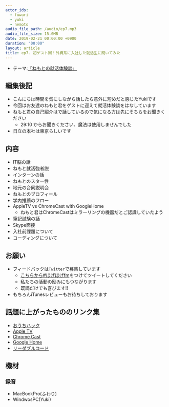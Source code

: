 ```yaml
---
actor_ids:
  - fuwari
  - yuki
  - nemoto
audio_file_path: /audio/ep7.mp3
audio_file_size: 15.0MB
date: 2019-02-21 00:00:00 +0900
duration: "00:00"
layout: article
title: ep7. 初ゲスト回！外資系に入社した就活生に聞いてみた
---
```

- テーマ:[「ねもとの就活体験談」](https://www.kappa.info-engineer.jp/2019/02/28/ep7-初ゲスト回！外資系に入社した就活生に聞いて/)
 
## 編集後記
- こんにちは時間を気にしながら話したら意外に短めだと感じたYukiです
- 今回はお友達のねもと君をゲストに迎えて就活体験談をはなしています
- ねもと君の自己紹介はで話しているので気になる方は先にそちらをお聞きください
  - 29:10 からお聞きください、魔法は使用しませんでした
- 日立の本社は東京らしいです

## 内容
- IT脳の話
- ねもと就活強者説
- インターンの話
- ねもとのスター性
- 地元の合同説明会
- ねもとのプロフィール
- 学内推薦のフロー
- AppleTV vs ChromeCast with GoogleHome
  - ねもと君はChromeCastはミラーリングの機器だとご認識していたよう
- 筆記試験の話
- Skype面接
- 入社前課題について
- コーディングについて

## お願い
- フィードバックは`Twitter`で募集しています
   - [こちらから#ほげほげfm](https://twitter.com/search?f=tweets&q=%23%E3%81%BB%E3%81%92%E3%81%BB%E3%81%92fm&src=typd)をつけてツイートしてください
   - 私たちの活動の励みにもつながります
   - 既読だけでも喜びます!!
- もちろんiTunesレビューもお待ちしております


## 話題に上がったもののリンク集
- [おうちハック](https://qiita.com/tags/%E3%81%8A%E3%81%86%E3%81%A1%E3%83%8F%E3%83%83%E3%82%AF/items)
- [Apple TV](https://www.apple.com/jp/tv/)
- [Chrome Cast](https://store.google.com/jp/product/chromecast)
- [Google Home](https://store.google.com/jp/product/google_home)
- [リーダブルコード](https://amzn.to/2T4xEcb)

## 機材  
### 録音
- MacBookPro(ふわり)
- WindwosPC(Yuki)
